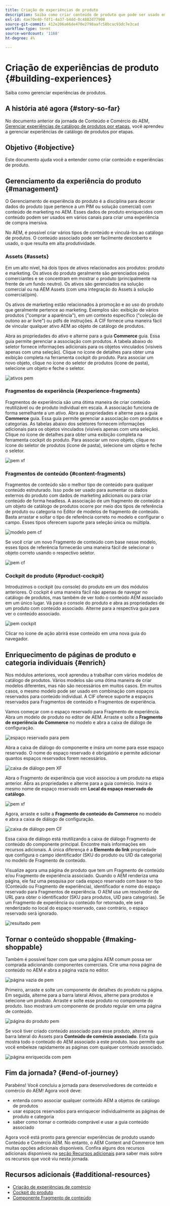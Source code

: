 ```yaml
---
title: Criação de experiências de produto
description: Saiba como criar conteúdo de produto que pode ser usado em vários canais para criar uma experiência de compra imersiva.
exl-id: 4ae70e40-fdf1-4a37-b4dd-0c4882d77908
source-git-commit: 412e206a66de470e2798aafc58bcac93dc7e3cad
workflow-type: tm+mt
source-wordcount: '1168'
ht-degree: 4%

---
```


# Criação de experiências de produto {#building-experiences}

Saiba como gerenciar experiências de produtos.

## A história até agora {#story-so-far}

No documento anterior da jornada de Conteúdo e Comércio do AEM, [Gerenciar experiências de catálogo de produtos por etapas](staged-catalog.md), você aprendeu a gerenciar experiências de catálogo de produtos por etapas.

## Objetivo {#objective}

Este documento ajuda você a entender como criar conteúdo e experiências de produto.

## Gerenciamento da experiência do produto {#management}

O Gerenciamento de experiência do produto é a disciplina para decorar dados do produto (que pertence a um PIM ou solução comercial) com conteúdo de marketing no AEM. Esses dados de produto enriquecidos com conteúdo podem ser usados em vários canais para criar uma experiência de compra imersiva.

No AEM, é possível criar vários tipos de conteúdo e vinculá-los ao catálogo de produtos. O conteúdo associado pode ser facilmente descoberto e usado, o que resulta em alta produtividade.

### Assets {#assets}

Em um alto nível, há dois tipos de ativos relacionados aos produtos: produto e marketing. Os ativos do produto geralmente são gerenciados pelos comerciantes e se concentram em mostrar o produto (principalmente na frente de um fundo neutro). Os ativos são gerenciados na solução comercial ou na AEM Assets (com uma integração do Assets à solução comercial/pim).

Os ativos de marketing estão relacionados à promoção e ao uso do produto que geralmente pertence ao marketing. Exemplos são: exibição de vários produtos (&quot;comprar a aparência&quot;), em um contexto específico (&quot;coleção de outono ao ar livre&quot;) ou pdfs de instruções. A CIF fornece uma maneira fácil de vincular qualquer ativo AEM ao objeto de catálogo de produtos.

Abra as propriedades do ativo e alterne para a guia **Commerce** guia. Essa guia permite gerenciar a associação com produtos. A tabela abaixo do seletor fornece informações adicionais para os objetos vinculados (visíveis apenas com uma seleção). Clique no ícone de detalhes para obter uma exibição completa na ferramenta cockpit do produto. Para associar um novo objeto, clique no ícone do seletor de produtos (ícone de pasta), selecione um objeto e feche o seletor.

![ativos pem](assets/pem-assets.png)

### Fragmentos de experiência {#experience-fragments}

Fragmentos de experiência são uma ótima maneira de criar conteúdo reutilizável ou de produto individual em escala. A associação funciona de forma semelhante a um ativo. Abra as propriedades e alterne para a guia **Commerce** guia. Essa guia permite gerenciar a associação com produtos e categorias. As tabelas abaixo dos seletores fornecem informações adicionais para os objetos vinculados (visíveis apenas com uma seleção). Clique no ícone de detalhes para obter uma exibição completa na ferramenta cockpit do produto. Para associar um novo objeto, clique no ícone do seletor de produtos (ícone de pasta), selecione um objeto e feche o seletor.

![pem xf](assets/pem-xf.png)

### Fragmentos de conteúdo {#content-fragments}

Fragmentos de conteúdo são o melhor tipo de conteúdo para qualquer conteúdo estruturado. Isso pode ser usado para aumentar os dados externos do produto com dados de marketing adicionais ou para criar conteúdo de forma headless. A associação de um fragmento de conteúdo a um objeto de catálogo de produtos ocorre por meio dos tipos de referência de produto ou categoria no Editor de modelos de fragmento de conteúdo. Basta arrastar e soltar o tipo de referência correto no modelo e configurar o campo. Esses tipos oferecem suporte para seleção única ou múltipla.

![modelo pem cf](assets/pem-cf-model.png)

Se você criar um novo Fragmento de conteúdo com base nesse modelo, esses tipos de referência fornecerão uma maneira fácil de selecionar o objeto correto usando o respectivo seletor.

![pem cf](assets/pem-cf.png)

### Cockpit do produto {#product-cockpit}

Introduzimos o cockpit (ou console) do produto em um dos módulos anteriores. O cockpit é uma maneira fácil não apenas de navegar no catálogo de produtos, mas também de ver todo o conteúdo AEM associado em um único lugar. Vá para o console do produto e abra as propriedades de um produto com conteúdo associado. Alterne para a respectiva guia para ver o conteúdo associado.

![pem cockpit](assets/pem-cockpit.png)

Clicar no ícone de ação abrirá esse conteúdo em uma nova guia do navegador.

## Enriquecimento de páginas de produto e categoria individuais {#enrich}

Nos módulos anteriores, você aprendeu a trabalhar com vários modelos de catálogo de produtos. Vários modelos são uma ótima maneira de criar modelos diferentes, mas não são necessários em muitos casos. Em muitos casos, o mesmo modelo pode ser usado em combinação com espaços reservados para conteúdo individual. A CIF oferece suporte a espaços reservados para Fragmentos de conteúdo e Fragmentos de experiência.

Vamos começar com o espaço reservado para Fragmento de experiência. Abra um modelo de produto no editor de AEM. Arraste e solte a **Fragmento de experiência do Commerce** no modelo e abra a caixa de diálogo de configuração.

![espaço reservado para pem](assets/pem-placeholder.png)

Abra a caixa de diálogo do componente e insira um nome para esse espaço reservado. O nome do espaço reservado é obrigatório e permite adicionar quantos espaços reservados forem necessários.

![caixa de diálogo pem XF](assets/pem-dialog-xf.png)

Abra o Fragmento de experiência que você associou a um produto na etapa anterior. Abra as propriedades e alterne para a guia comércio. Insira o mesmo nome de espaço reservado em **Local do espaço reservado do catálogo**.

![pem xf](assets/pem-xf.png)

Agora, arraste e solte a **Fragmento de conteúdo do Commerce** no modelo e abra a caixa de diálogo de configuração.

![caixa de diálogo pem CF](assets/pem-dialog-cf.png)

Essa caixa de diálogo está reutilizando a caixa de diálogo Fragmento de conteúdo do componente principal. Encontre mais informações em recursos adicionais. A única diferença é a **Elemento do link** propriedade que configura o campo identificador (SKU do produto ou UID da categoria) no modelo de Fragmento de conteúdo.

Visualize agora uma página de produto que tem um Fragmento de conteúdo e/ou Fragmento de experiência associado. Quando o AEM renderiza uma página, ele faz uma pesquisa por cada espaço reservado com base no tipo (Conteúdo ou Fragmento de experiência), identificador e nome do espaço reservado para Fragmentos de experiência. O AEM usa um resolvedor de URL para obter o identificador (SKU para produtos, UID para categorias). Se um Fragmento de experiência ou conteúdo for retornado, ele será renderizado no local do espaço reservado, caso contrário, o espaço reservado será ignorado.

![resultado pem](assets/pem-result.png)

## Tornar o conteúdo shoppable {#making-shoppable}

Também é possível fazer com que uma página AEM comum possa ser comprada adicionando componentes comerciais. Crie uma nova página de conteúdo no AEM e abra a página vazia no editor.

![página vazia de pem](assets/pem-page-empty.png)

Primeiro, arraste e solte um componente de detalhes do produto na página. Em seguida, alterne para a barra lateral Ativos, alterne para produtos e selecione um produto. Arraste e solte esse produto no componente do produto. Isso mostrará um componente de produto regular em uma página de conteúdo.

![página do produto pem](assets/pem-page-product.png)

Se você tiver criado conteúdo associado para esse produto, alterne na barra lateral do Assets para **Conteúdo de comércio associado**. Esta guia mostra todo o conteúdo do AEM associado a este produto. Isso permite que você embeleze rapidamente as páginas com qualquer conteúdo associado.

![página enriquecida com pem](assets/pem-page-enriched.png)

## Fim da jornada? {#end-of-journey}

Parabéns! Você concluiu a jornada para desenvolvedores de conteúdo e comércio do AEM! Agora você deve:

* entenda como associar qualquer conteúdo AEM a objetos de catálogo de produtos
* usar espaços reservados para enriquecer individualmente as páginas de produto e categoria
* saber como tornar o conteúdo comprável e usar a guia conteúdo associado

Agora você está pronto para gerenciar experiências de produto usando Conteúdo e Comércio AEM. No entanto, o AEM Content and Commerce tem muitas opções adicionais disponíveis. Confira alguns dos recursos adicionais disponíveis na [seção Recursos adicionais](#additional-resources) para saber mais sobre os recursos que você viu nesta jornada.

## Recursos adicionais {#additional-resources}

* [Criação de experiências de comércio](/help/commerce-cloud/authoring/authoring-commerce-experiences.md)
* [Cockpit do produto](/help/commerce-cloud/authoring/product-cockpit.md)
* [Componente Fragmento de conteúdo](https://experienceleague.adobe.com/docs/experience-manager-core-components/using/components/content-fragment-component.html?lang=en)
